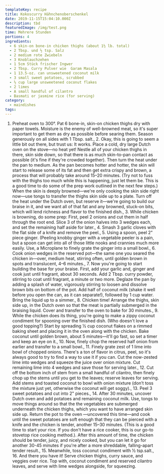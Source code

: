 ```yaml
---
templateKey: recipe
title: Kokoscurry Hähnchenoberschenkel
date: 2019-11-15T15:04:10.000Z
description: tbd
featuredImage: /img/test.png
time: Mehrere Stunden
portions: 4
ingredients:
  - 6 skin-on bone-in chicken thighs (about 1½ lb. total)
  - 2 Tbsp. und ½ tsp. Salz
  - 2 medium rote Zwiebeln
  - 3 Knoblauchzehen
  - 1 5cm Stück frischer Ingwer
  - 2 Tbsp. Curry Pulver wie  Garam Masala
  - 1 13.5-oz. can unsweetened coconut milk
  - 3 small sweet potatoes, scrubbed
  - ½ cup large unsweetened coconut flakes
  - 2 limes
  - A small handful of cilantro
  - Basmati or jasmine rice (for serving)
category:
  - maindishes
tags:
---
```


1. Preheat oven to 300°. Pat 6 bone-in, skin-on chicken thighs dry with paper towels. Moisture is the enemy of well-browned meat, so it's super important to get them as dry as possible before searing them. Season generously on all sides with 1 Tbsp. salt., 2. Okay, this is going to seem a little bit out there, but trust us: It works. Place a cold, dry large Dutch oven on the stove—no heat yet! Nestle all of your chicken thighs in there, skin side down, so that there is as much skin-to-pan contact as possible (it's fine if they're crowded together). Then turn the heat under the pan to medium. As the pan becomes hotter and hotter, the skin will start to release some of its fat and then get extra crispy and brown, a process that will probably take around 15–20 minutes. (Try not to fuss with the thighs too much while this is happening, just let them be. This is a good time to do some of the prep work outlined in the next few steps.) When the skin is deeply browned—we're only cooking the skin side right now—use tongs to transfer the thighs skin side up to a plate. Turn off the heat under the Dutch oven, but reserve it—we're going to build our braise in it, and we want all of that fat and any browned, stuck-on bits, which will lend richness and flavor to the finished dish., 3. While chicken is browning, do some prep: First, peel 2 onions and cut them in half through the root end. Slice 3 of the onion halves into 3 wedges each, and set the remaining half aside for later., 4. Smash 3 garlic cloves with the flat side of a knife and remove the peel., 5. Using a spoon, peel 2" piece ginger. (Peeling knobby ginger with a vegetable peeler is a pain, but a spoon can get into all of those little nooks and crannies much more easily. Use, a Microplane to finely grate the ginger into a small bowl., 6. Cook onion wedges in the reserved pot—the same one you seared the chicken in—over, medium heat, stirring often, until golden brown in spots and translucent, 4–6 minutes., 7. Now you're going to start building the base for your braise. First, add your garlic and, ginger and cook just until fragrant, about 30 seconds. Add 2 Tbsp. curry powder, stirring to coat until fragrant, a minute or two more. Deglaze the pan by adding a splash of water, vigorously stirring to loosen and dissolve brown bits on bottom of the pot. Add half of coconut milk (shake it well before you open the can, as it can separate!), followed by 1 cup water. Bring the liquid up to a simmer., 8. Chicken time! Arrange the thighs, skin side up, in the Dutch oven so that the meat is partially submerged in the braising liquid. Cover and transfer to the oven to bake for 30 minutes., 9. While the chicken does its thing, you're going to make a zippy coconut condiment for spooning over the finished dish. (Who doesn't love a good topping?) Start by spreading 1⁄2 cup coconut flakes on a rimmed baking sheet and placing it in the oven along with the chicken. Bake coconut until golden brown, about 5 minutes—it'll go fast, so set a timer and keep an eye on it., 10. Now, finely chop the reserved half onion from earlier and transfer to a small bowl., 11. Finely grate zest of 1 lime into bowl of chopped onions. There's a ton of flavor in citrus, peel, so it's always good to try to find a way to use it if you can. Cut the now-zested lime into wedges and squeeze the juice over onion mixture. Cut remaining lime into 4 wedges and save those for serving later., 12. Cut off the bottom inch of stem from a small handful of cilantro, then finely chop up the stems until you get to the leaves; reserve leaves for serving. Add stems and toasted coconut to bowl with onion mixture (don’t toss the mixture just yet, otherwise the coconut will get soggy)., 13. Peel 3 sweet potatoes and cut into 2" pieces., 14. After 30 minutes, uncover Dutch oven and add potatoes and remaining coconut milk. Use, tongs to move things around so that the the vegetables are submerged underneath the chicken thighs, which you want to have arranged skin side up. Return the pot to the oven —uncovered this time—and cook until the sweet potatoes are soft enough that they can be pierced with a knife and the chicken is tender, another 15–30 minutes. (This is a good time to start your rice. If you don't have a rice cooker, this is our go-to stovetop rice cooking method.). After this amount of time, the chicken should be tender, juicy, and nicely cooked, but you can let it go for another 30-45 minutes if you're after a more shreddable, falling-apart tender result., 15. Meanwhile, toss coconut condiment with 1⁄2 tsp.salt., 16. And there you have it! Serve chicken thighs, curry sauce, and veggies over rice. Top with, coconut condiment and reserved cilantro leaves, and serve with lime wedges alongside, for squeezing.
